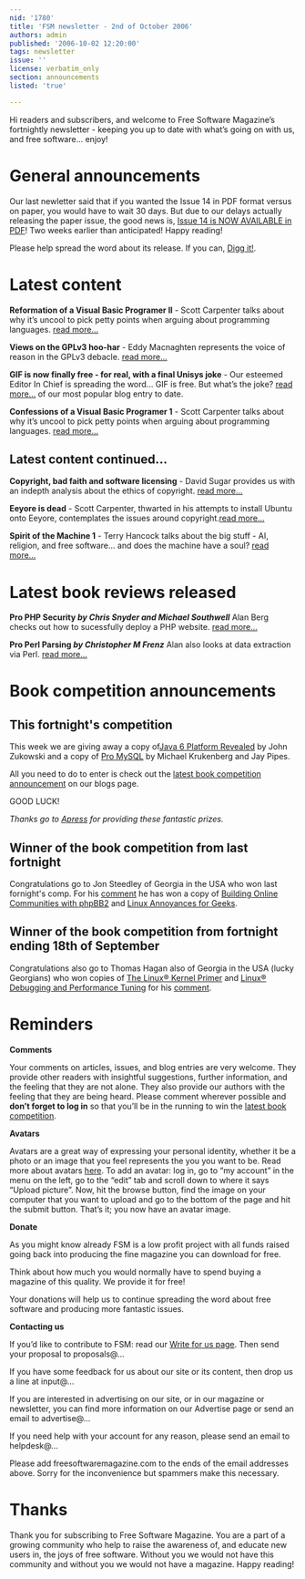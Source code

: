 ```yaml
---
nid: '1780'
title: 'FSM newsletter - 2nd of October 2006'
authors: admin
published: '2006-10-02 12:20:00'
tags: newsletter
issue: ''
license: verbatim_only
section: announcements
listed: 'true'

---
```

Hi readers and subscribers, and welcome to Free Software Magazine’s fortnightly newsletter - keeping you up to date with what’s going on with us, and free software... enjoy!


# General announcements

Our last newletter said that if you wanted the Issue 14 in PDF format versus on paper, you would have to wait 30 days. But due to our delays actually releasing the paper issue, the good news is, [Issue 14 is NOW AVAILABLE in PDF](http://www.freesoftwaremagazine.com/issues/issue_014)! Two weeks earlier than anticipated! Happy reading!

Please help spread the word about its release. If you can, [Digg it!](http://digg.com/linux_unix/Issue_14_of_Free_Software_Magazine_released).


# Latest content

**Reformation of a Visual Basic Programer II** - Scott Carpenter talks about why it’s uncool to pick petty points when arguing about programming languages. [read more...](http://www.freesoftwaremagazine.com/node/1781)

**Views on the GPLv3 hoo-har** - Eddy Macnaghten represents the voice of reason in the GPLv3 debacle. [read more...](http://www.freesoftwaremagazine.com/node/1777)

**GIF is now finally free - for real, with a final Unisys joke** - Our esteemed Editor In Chief is spreading the word... GIF is free. But what’s the joke? [read more...](http://www.freesoftwaremagazine.com/node/1772) of our most popular blog entry to date.

**Confessions of a Visual Basic Programer 1** - Scott Carpenter talks about why it’s uncool to pick petty points when arguing about programming languages. [read more...](http://www.freesoftwaremagazine.com/node/1773)


## Latest content continued...

**Copyright, bad faith and software licensing** - David Sugar provides us with an indepth analysis about the ethics of copyright. [read more...](http://www.freesoftwaremagazine.com/node/1768)

**Eeyore is dead** - Scott Carpenter, thwarted in his attempts to install Ubuntu onto Eeyore, contemplates the issues around copyright.[read more...](http://www.freesoftwaremagazine.com/node/1766)

**Spirit of the Machine 1** - Terry Hancock talks about the big stuff - AI, religion, and free software... and does the machine have a soul? [read more...](http://www.freesoftwaremagazine.com/node/1763)


# Latest book reviews released

**Pro PHP Security _by Chris Snyder and Michael Southwell_** Alan Berg checks out how to sucessfully deploy a PHP website. [read more...](http://www.freesoftwaremagazine.com/articles/book_review_pro_php_security)

**Pro Perl Parsing _by Christopher M Frenz_** Alan also looks at data extraction via Perl. [read more...](http://www.freesoftwaremagazine.com/articles/book_review_pro_perl_parsing)


# Book competition announcements


## This fortnight's competition

This week we are giving away a copy of[Java 6 Platform Revealed](http://www.freesoftwaremagazine.com/articles/book_review_java_6_platform_revealed) by John Zukowski and a copy of [Pro MySQL](http://www.freesoftwaremagazine.com/articles/book_review_pro_mysql) by Michael Krukenberg and Jay Pipes.

All you need to do to enter is check out the [latest book competition announcement](http://www.freesoftwaremagazine.com/blog/1) on our blogs page.

GOOD LUCK!

_Thanks go to _[Apress](http://www.apress.com/)_ for providing these fantastic prizes._


## Winner of the book competition from last fortnight

Congratulations go to Jon Steedley of Georgia in the USA who won last fornight's comp. For his [comment](http://www.freesoftwaremagazine.com/articles/editorial_13#comment-1059) he has won a copy of [Building Online Communities with phpBB2](http://www.freesoftwaremagazine.com/articles/book_review_phpbb_2) and [Linux Annoyances for Geeks](http://www.freesoftwaremagazine.com/articles/book_review_linux_annoyances_geeks).


## Winner of the book competition from fortnight ending 18th of September

Congratulations also go to Thomas Hagan also of Georgia in the USA (lucky Georgians) who won copies of [The Linux® Kernel Primer](http://www.freesoftwaremagazine.com/articles/book_review_kernel_primer) and [Linux® Debugging and Performance Tuning](http://www.freesoftwaremagazine.com/articles/book_review_linux_debugging_and_performance) for his [comment](http://www.freesoftwaremagazine.com/node/1766#comment-2742).


# Reminders

**Comments**

Your comments on articles, issues, and blog entries are very welcome. They provide other readers with insightful suggestions, further information, and the feeling that they are not alone. They also provide our authors with the feeling that they are being heard. Please comment wherever possible and **don’t forget to log in** so that you’ll be in the running to win the [latest book competition](http://www.freesoftwaremagazine.com/blog/1).

**Avatars**

Avatars are a great way of expressing your personal identity, whether it be a photo or an image that you feel represents the you you want to be. Read more about avatars [here](http://www.freesoftwaremagazine.com/node/1713). To add an avatar: log in, go to “my account” in the menu on the left, go to the “edit” tab and scroll down to where it says “Upload picture”. Now, hit the browse button, find the image on your computer that you want to upload and go to the bottom of the page and hit the submit button. That’s it; you now have an avatar image.

**Donate**

As you might know already FSM is a low profit project with all funds raised going back into producing the fine magazine you can download for free.

Think about how much you would normally have to spend buying a magazine of this quality. We provide it for free!

Your donations will help us to continue spreading the word about free software and producing more fantastic issues.

**Contacting us**

If you’d like to contribute to FSM: read our [Write for us page](http://www.freesoftwaremagazine.com/write_for_us). Then send your proposal to proposals@...

If you have some feedback for us about our site or its content, then drop us a line at input@...

If you are interested in advertising on our site, or in our magazine or newsletter, you can find more information on our Advertise page or send an email to advertise@...

If you need help with your account for any reason, please send an email to helpdesk@...

Please add freesoftwaremagazine.com to the ends of the email addresses above. Sorry for the inconvenience but spammers make this necessary.


# Thanks

Thank you for subscribing to Free Software Magazine. You are a part of a growing community who help to raise the awareness of, and educate new users in, the joys of free software. Without you we would not have this community and without you we would not have a magazine. Happy reading!

